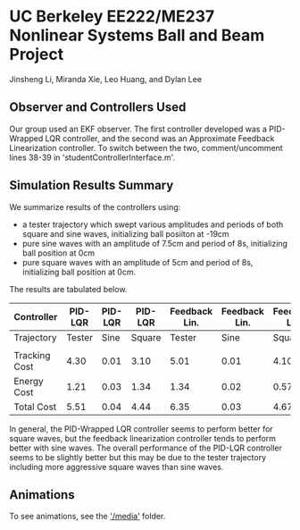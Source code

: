 # UC Berkeley EE222/ME237 Nonlinear Systems Ball and Beam Project

Jinsheng Li, Miranda Xie, Leo Huang, and Dylan Lee

## Observer and Controllers Used

Our group used an EKF observer. The first controller developed was a PID-Wrapped LQR controller, and the second was an Approximate Feedback Linearization controller. To switch between the two, comment/uncomment lines 38-39 in 'studentControllerInterface.m'.

## Simulation Results Summary

We summarize results of the controllers using:
* a tester trajectory which swept various amplitudes and periods of both square and sine waves, initializing ball posiiton at -19cm
* pure sine waves with an amplitude of 7.5cm and period of 8s, initializing ball position at 0cm
* pure square waves with an amplitude of 5cm and period of 8s, initializing ball position at 0cm.

The results are tabulated below.

| Controller | PID-LQR | PID-LQR | PID-LQR | Feedback Lin. | Feedback Lin. | Feedback Lin. |
| ---------- | ------- | ------- | ------- | ------------- | ------------- | ------------- |
| Trajectory | Tester  | Sine    | Square  | Tester        | Sine          | Square        |
||||||||
| Tracking Cost | 4.30 | 0.01    | 3.10    | 5.01          | 0.01          | 4.10          |
| Energy Cost   | 1.21 | 0.03    | 1.34    | 1.34          | 0.02          | 0.57          |
| Total Cost    | 5.51 | 0.04    | 4.44    | 6.35          | 0.03          | 4.67          |

In general, the PID-Wrapped LQR controller seems to perform better for square waves, but the feedback linearization controller tends to perform better with sine waves. The overall performance of the PID-LQR controller seems to be slightly better but this may be due to the tester trajectory including more aggressive square waves than sine waves.

## Animations

To see animations, see the ['/media'](/media) folder.
